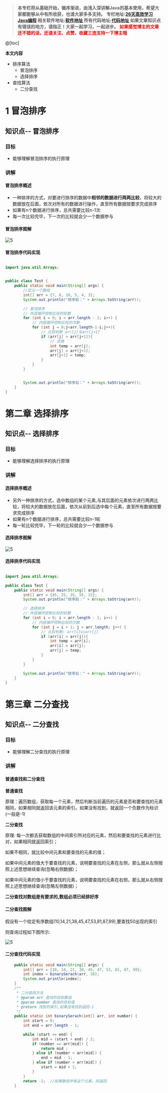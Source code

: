 > <strong>本专栏将从基础开始，循序渐进，由浅入深讲解Java的基本使用，希望大家都能够从中有所收获，也请大家多多支持。</strong>
> <strong>专栏地址:[26天高效学习Java编程](https://blog.csdn.net/learning_xzj/category_11806176.html) </strong>
> <strong>相关软件地址:[软件地址](https://pan.baidu.com/s/1bXCZR0yxN2-v6NqDpe4H1g?pwd=1111) </strong>
> <strong>所有代码地址:[代码地址](https://gitee.com/codinginn/java-code) </strong>
> <strong> 如果文章知识点有错误的地方，请指正！大家一起学习，一起进步。</strong>
> <font color="red"><strong> 如果感觉博主的文章还不错的话，还请关注、点赞、收藏三连支持一下博主哦</strong></font>

@[toc]



**本文内容**

- 排序算法
  - 冒泡排序 
  - 选择排序
- 查找算法
  - 二分查找

# 1 冒泡排序

## 知识点-- 冒泡排序

### 目标

- 能够理解冒泡排序的执行原理

### 讲解

#### 冒泡排序概述

- 一种排序的方式，对要进行排序的数据中**相邻的数据进行两两比较**，将较大的数据放在后面，依次对所有的数据进行操作，直至所有数据按要求完成排序
- 如果有n个数据进行排序，总共需要比较n-1次
- 每一次比较完毕，下一次的比较就会少一个数据参与

#### 冒泡排序图解

![5](https://gitee.com/codinginn/back-end-learning-notes-1/raw/master/4.java/imgs.assets/5-1652624236114.png)

#### 冒泡排序代码实现

```java

import java.util.Arrays;


public class Test {
    public static void main(String[] args) {
        //定义一个数组
        int[] arr = {7, 6, 18, 5, 4, 3};
        System.out.println("排序前：" + Arrays.toString(arr));

        // 冒泡排序
        // 外层循环控制比较的轮数
        for (int i = 0; i < arr.length - 1; i++) {
            // 内层循环控制比较的次数
            for (int j = 0;j<arr.length-1-i;j++){
                // 比较判断 arr[j]与arr[j+1]
                if (arr[j] > arr[j+1]){
                    // 交换
                    int temp = arr[j];
                    arr[j] = arr[j+1];
                    arr[j+1] = temp;
                }
            }
        }


        System.out.println("排序后：" + Arrays.toString(arr));
    }
}

```

# 第二章 选择排序

## 知识点-- 选择排序

### 目标

- 能够理解选择排序的执行原理

### 讲解

#### 选择排序概述

- 另外一种排序的方式，选中数组的某个元素,与其后面的元素依次进行两两比较，将较大的数据放在后面，依次从前到后选中每个元素，直至所有数据按要求完成排序
- 如果有n个数据进行排序，总共需要比较n-1轮
- 每一轮比较完毕，下一轮的比较就会少一个数据参与

#### 选择排序图解

![5](https://gitee.com/codinginn/back-end-learning-notes-1/raw/master/4.java/imgs.assets/66.png)

#### 选择排序代码实现

```java

import java.util.Arrays;

public class Test {
    public static void main(String[] args) {
        int[] arr = {45, 25, 35, 55, 15};
        System.out.println("排序前：" + Arrays.toString(arr));

        // 选择排序
        // 外层循环控制比较的轮数
        for (int i = 0; i < arr.length - 1; i++) {
            // 内层循环控制比较的次数
            for (int j = i + 1; j < arr.length; j++) {
                // 比较判断: arr[i]vsarr[j]
                if (arr[i] > arr[j]){
                    int temp = arr[i];
                    arr[i] = arr[j];
                    arr[j] = temp;
                }
            }
        }

        System.out.println("排序后：" + Arrays.toString(arr));
    }
}

```

# 第三章 二分查找

## 知识点-- 二分查找

### 目标

- 能够理解二分查找的执行原理

### 讲解

#### 普通查找和二分查找

**普通查找**

原理：遍历数组，获取每一个元素，然后判断当前遍历的元素是否和要查找的元素相同，如果相同就返回该元素的索引。如果没有找到，就返回一个负数作为标识(一般是-1)

**二分查找**

原理: 每一次都去获取数组的中间索引所对应的元素，然后和要查找的元素进行比对，如果相同就返回索引；

如果不相同，就比较中间元素和要查找的元素的值；

如果中间元素的值大于要查找的元素，说明要查找的元素在左侧，那么就从左侧按照上述思想继续查询(忽略右侧数据)；

如果中间元素的值小于要查找的元素，说明要查找的元素在右侧，那么就从右侧按照上述思想继续查询(忽略左侧数据)；

**二分查找对数组是有要求的,数组必须已经排好序**

####  二分查找图解

假设有一个给定有序数组(10,14,21,38,45,47,53,81,87,99),要查找50出现的索引

则查询过程如下图所示:

![5](https://gitee.com/codinginn/back-end-learning-notes-1/raw/master/4.java/imgs.assets/7.png)



#### 二分查找代码实现

```java
	public static void main(String[] args) {
        int[] arr = {10, 14, 21, 38, 45, 47, 53, 81, 87, 99};
        int index = binarySerach(arr, 38);
        System.out.println(index);
	}
	/**
     * 二分查找方法
     * @param arr 查找的目标数组
     * @param number 查找的目标值
     * @return 找到的索引,如果没有找到返回-1
     */
    public static int binarySerach(int[] arr, int number) {
        int start = 0;
        int end = arr.length - 1;

        while (start <= end) {
            int mid = (start + end) / 2;
            if (number == arr[mid]) {
                return mid ;
            } else if (number < arr[mid]) {
                end = mid - 1;
            } else if (number > arr[mid]) {
                start = mid + 1;
            }
        }
        return -1;  //如果数组中有这个元素，则返回
    }
```
